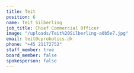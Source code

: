 ```yaml
---
title: Teit
position: 6
name: Teit Silberling
job_title: Chief Commercial Officer
image: "/uploads/Teit%20Silberling-a0b5e7.jpg"
email: teit@cprobotics.dk
phone: "+45 21172752"
staff_member: true
board_member: false
spokesperson: false
---
```



